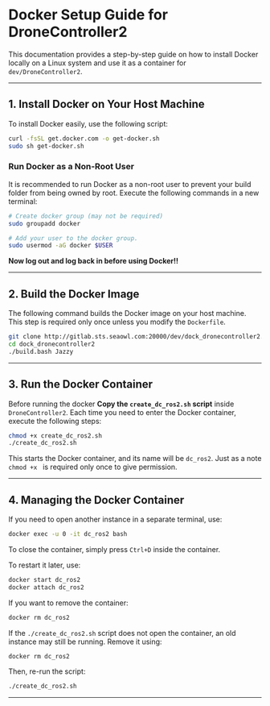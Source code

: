 # **Docker Setup Guide for DroneController2**

This documentation provides a step-by-step guide on how to install Docker locally on a Linux system and use it as a container for `dev/DroneController2`.

---

## **1. Install Docker on Your Host Machine**

To install Docker easily, use the following script:

```bash
curl -fsSL get.docker.com -o get-docker.sh
sudo sh get-docker.sh
```

### **Run Docker as a Non-Root User**
It is recommended to run Docker as a non-root user to prevent your build folder from being owned by root. Execute the following commands in a new terminal:

```bash
# Create docker group (may not be required)
sudo groupadd docker

# Add your user to the docker group.
sudo usermod -aG docker $USER
```

**Now log out and log back in before using Docker!!**

---

## **2. Build the Docker Image**

The following command builds the Docker image on your host machine. This step is required only once unless you modify the `Dockerfile`.

```bash
git clone http://gitlab.sts.seaowl.com:20000/dev/dock_dronecontroller2.git
cd dock_dronecontroller2
./build.bash Jazzy
```

---

## **3. Run the Docker Container**

Before running the docker **Copy the `create_dc_ros2.sh` script** inside `DroneController2`.
Each time you need to enter the Docker container, execute the following steps:

```bash
chmod +x create_dc_ros2.sh
./create_dc_ros2.sh
```

This starts the Docker container, and its name will be `dc_ros2`.
Just as a note `chmod +x ` is required only once to give permission.

---

## **4. Managing the Docker Container**

If you need to open another instance in a separate terminal, use:

```bash
docker exec -u 0 -it dc_ros2 bash
```

To close the container, simply press `Ctrl+D` inside the container.

To restart it later, use:

```bash
docker start dc_ros2
docker attach dc_ros2
```

If you want to remove the container:

```bash
docker rm dc_ros2
```

If the `./create_dc_ros2.sh` script does not open the container, an old instance may still be running. Remove it using:

```bash
docker rm dc_ros2
```

Then, re-run the script:

```bash
./create_dc_ros2.sh
```

---


